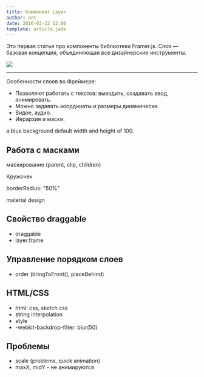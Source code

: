 ```yaml
---
title: Компонент Layer
author: ant
date: 2016-03-22 12:00
template: article.jade
---
```


Это первая статья про компоненты библиотеки Framer.js. Слои — базовая концепция, объединяющая все дизайнерские инструменты. 

![](cover.png)

---

Особенности слоев во Фреймере:

- Позволяют работать с текстов: выводить, создавать ввод, анимировать.
- Можно задавать координаты и размеры динамически.
- Видое, аудио.
- Иерархия и маски.



a blue background
default width and height of 100.

## Работа с масками

маскирование (parent, clip, children) 

Кружочек

borderRadius: "50%"

material design


## Свойство draggable
- draggable
- layer.frame 

## Управление порядком слоев
- order (bringToFront(), placeBehind)

## HTML/CSS

- html: css, sketch css
- string interpolation 
- style
- -webkit-backdrop-filter: blur(50)

## Проблемы
- scale (problems, quick animation) 
- maxX, midY - не анимируются
